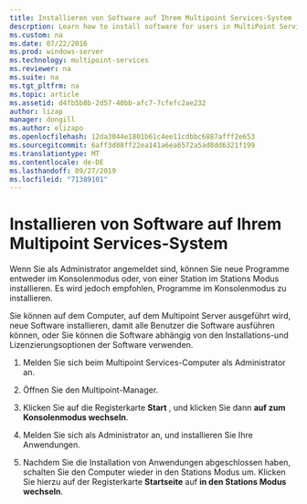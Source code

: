 ```yaml
---
title: Installieren von Software auf Ihrem Multipoint Services-System
descrption: Learn how to install software for users in MultiPoint Services
ms.custom: na
ms.date: 07/22/2016
ms.prod: windows-server
ms.technology: multipoint-services
ms.reviewer: na
ms.suite: na
ms.tgt_pltfrm: na
ms.topic: article
ms.assetid: d4fb5b8b-2d57-40bb-afc7-7cfefc2ae232
author: lizap
manager: dongill
ms.author: elizapo
ms.openlocfilehash: 12da3044e1801b61c4ee11cdbbc6887afff2e653
ms.sourcegitcommit: 6aff3d88ff22ea141a6ea6572a5ad8dd6321f199
ms.translationtype: MT
ms.contentlocale: de-DE
ms.lasthandoff: 09/27/2019
ms.locfileid: "71389101"
---
```

# <a name="install-software-on-your-multipoint-services-system"></a>Installieren von Software auf Ihrem Multipoint Services-System
Wenn Sie als Administrator angemeldet sind, können Sie neue Programme entweder im Konsolenmodus oder, von einer Station im Stations Modus installieren. Es wird jedoch empfohlen, Programme im Konsolenmodus zu installieren.  
  
Sie können auf dem Computer, auf dem Multipoint Server ausgeführt wird, neue Software installieren, damit alle Benutzer die Software ausführen können, oder Sie können die Software abhängig von den Installations-und Lizenzierungsoptionen der Software verwenden.  
   
1.  Melden Sie sich beim Multipoint Services-Computer als Administrator an.  
  
2.  Öffnen Sie den Multipoint-Manager.  
  
3.  Klicken Sie auf die Registerkarte **Start** , und klicken Sie dann **auf zum Konsolenmodus wechseln**.  
  
4.  Melden Sie sich als Administrator an, und installieren Sie Ihre Anwendungen.  
  
5.  Nachdem Sie die Installation von Anwendungen abgeschlossen haben, schalten Sie den Computer wieder in den Stations Modus um. Klicken Sie hierzu auf der Registerkarte **Startseite** auf **in den Stations Modus wechseln**.  
